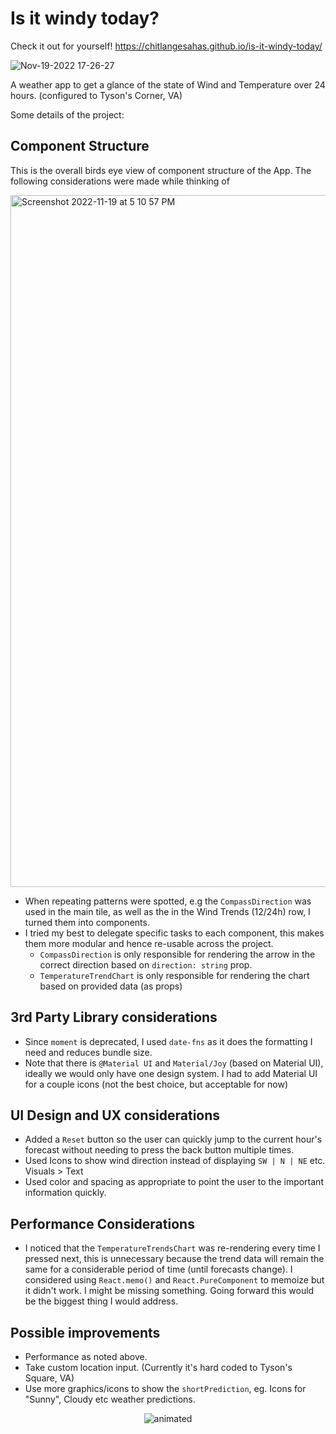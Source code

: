 # Is it windy today?

Check it out for yourself! https://chitlangesahas.github.io/is-it-windy-today/

![Nov-19-2022 17-26-27](https://user-images.githubusercontent.com/18511823/202876936-902c75f0-769d-465b-9f76-83047af69cf6.gif)


A weather app to get a glance of the state of Wind and Temperature over 24 hours. (configured to Tyson's Corner, VA)

Some details of the project:

## Component Structure

This is the overall birds eye view of component structure of the App. The following considerations were made while thinking of  

<img width="1107" alt="Screenshot 2022-11-19 at 5 10 57 PM" src="https://user-images.githubusercontent.com/18511823/202876554-87f2bde2-3a20-43a4-be3a-be1c2228756a.png">

- When repeating patterns were spotted, e.g the `CompassDirection` was used in the main tile, as well as the in the Wind Trends (12/24h) row, I turned them into components.
- I tried my best to delegate specific tasks to each component, this makes them more modular and hence re-usable across the project. 
  - `CompassDirection` is only responsible for rendering the arrow in the correct direction based on `direction: string` prop.
  - `TemperatureTrendChart` is only responsible for rendering the chart based on provided data (as props)

## 3rd Party Library considerations
- Since `moment` is deprecated, I used `date-fns` as it does the formatting I need and reduces bundle size.
- Note that there is `@Material UI` and `Material/Joy` (based on Material UI), ideally we would only have one design system. I had to add Material UI for a couple icons (not the best choice, but acceptable for now)

## UI Design and UX considerations
- Added a `Reset` button so the user can quickly jump to the current hour's forecast without needing to press the back button multiple times.
- Used Icons to show wind direction instead of displaying `SW | N | NE` etc. Visuals > Text
- Used color and spacing as appropriate to point the user to the important information quickly.

## Performance Considerations
- I noticed that the `TemperatureTrendsChart` was re-rendering every time I pressed next, this is unnecessary because the trend data will remain the same for a considerable period of time (until forecasts change). I considered using `React.memo()` and `React.PureComponent` to memoize but it didn't work. I might be missing something. Going forward this would be the biggest thing I would address. 

## Possible improvements
- Performance as noted above.
- Take custom location input. (Currently it's hard coded to Tyson's Square, VA)
- Use more graphics/icons to show the `shortPrediction`, eg. Icons for "Sunny", Cloudy etc weather predictions.


<p align="center">
<img src="https://media.tenor.com/7PZFTYGYFxQAAAAC/just-a-bit-windy-windy.gif" alt="animated" />
</p
